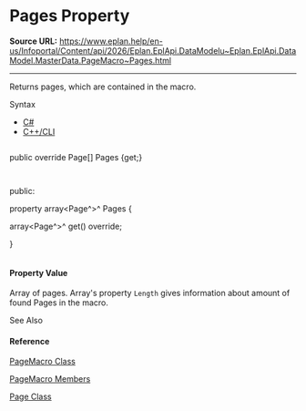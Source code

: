 # Pages Property

**Source URL:** https://www.eplan.help/en-us/Infoportal/Content/api/2026/Eplan.EplApi.DataModelu~Eplan.EplApi.DataModel.MasterData.PageMacro~Pages.html

---

Returns pages, which are contained in the macro.

Syntax

- [C#](#i-syntax-CS)
- [C++/CLI](#i-syntax-CPP2005)

```
```
public override Page[] Pages {get;}
```
```

```
```
public:
property array<Page^>^ Pages {
   array<Page^>^ get() override;
}
```
```

#### Property Value

Array of pages. Array's property `Length` gives information about amount of found Pages in the macro.



See Also

#### Reference

[PageMacro Class](Eplan.EplApi.DataModelu~Eplan.EplApi.DataModel.MasterData.PageMacro.html)
  
[PageMacro Members](Eplan.EplApi.DataModelu~Eplan.EplApi.DataModel.MasterData.PageMacro_members.html)
  
[Page Class](Eplan.EplApi.DataModelu~Eplan.EplApi.DataModel.Page.html)